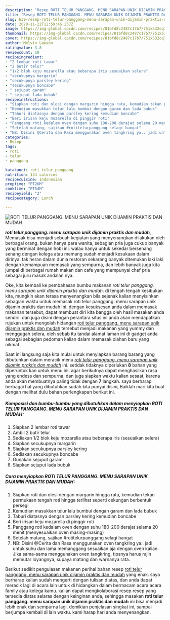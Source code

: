 ```yaml
---
description: "Resep ROTI TELUR PANGGANG. MENU SARAPAN UNIK DIJAMIN PRAKTIS DAN MUDAH yang Bikin Ngiler"
title: "Resep ROTI TELUR PANGGANG. MENU SARAPAN UNIK DIJAMIN PRAKTIS DAN MUDAH yang Bikin Ngiler"
slug: 639-resep-roti-telur-panggang-menu-sarapan-unik-dijamin-praktis-dan-mudah-yang-bikin-ngiler
date: 2020-11-22T12:59:46.257Z
image: https://img-global.cpcdn.com/recipes/81bfd8c2487c17b7/751x532cq70/roti-telur-panggang-menu-sarapan-unik-dijamin-praktis-dan-mudah-foto-resep-utama.jpg
thumbnail: https://img-global.cpcdn.com/recipes/81bfd8c2487c17b7/751x532cq70/roti-telur-panggang-menu-sarapan-unik-dijamin-praktis-dan-mudah-foto-resep-utama.jpg
cover: https://img-global.cpcdn.com/recipes/81bfd8c2487c17b7/751x532cq70/roti-telur-panggang-menu-sarapan-unik-dijamin-praktis-dan-mudah-foto-resep-utama.jpg
author: Melvin Lawson
ratingvalue: 3.8
reviewcount: 10
recipeingredient:
- "2 lembar roti tawar"
- "2 butir telur"
- "1/2 blok keju mozarella atau beberapa iris sesuaikan selera"
- "secukupnya margarin"
- "secukupnya parsley kering"
- "secukupnya boncabe"
- " sejuput garam"
- " sejuput lada bubuk"
recipeinstructions:
- "Siapkan roti dan olesi dengan margarin hingga rata, kemudian tekan permukaan tengah roti hingga terlihat seperti cekungan berbentuk persegi"
- "Kemudian masukkan telur lalu bumbui dengan garam dan lada bubuk"
- "Taburi diatasnya dengan parsley kering kemudian boncabe"
- "Beri irisan keju mozarella di pinggir roti"
- "Panggang roti kedalam oven dengan suhu 180-200 derajat selama 20 menit (menyesuaikan oven masing-masing)"
- "Setelah matang, sajikan #rotitelurpanggang selagi hangat"
- "NB: Disini @Cerita dan Rasa menggunakan oven tangkring ya.. jadi untuk suhu dan lama memanggang sesuaikan aja dengan oven kalian. Jika sama-sama menggunakan oven tangkring, tipsnya harus rajin memutar loyangnya, supaya matang dan warnanya rata."
categories:
- Resep
tags:
- roti
- telur
- panggang

katakunci: roti telur panggang 
nutrition: 134 calories
recipecuisine: Indonesian
preptime: "PT26M"
cooktime: "PT54M"
recipeyield: "2"
recipecategory: Lunch

---
```



![ROTI TELUR PANGGANG. MENU SARAPAN UNIK DIJAMIN PRAKTIS DAN MUDAH](https://img-global.cpcdn.com/recipes/81bfd8c2487c17b7/751x532cq70/roti-telur-panggang-menu-sarapan-unik-dijamin-praktis-dan-mudah-foto-resep-utama.jpg)

<b><i>roti telur panggang. menu sarapan unik dijamin praktis dan mudah</i></b>, Memasak bisa menjadi sebuah kegiatan yang menyenangkan dilakukan oleh berbagai orang. bukan hanya para wanita, sebagian pria juga cukup banyak yang berminat dengan hobi ini. walau hanya untuk sekedar bersenang senang dengan kolega atau memang sudah menjadi kesukaan dalam dirinya. tak heran dalam dunia restoran sekarang banyak ditemukan laki laki dengan kemampuan memasak yang sempurna, dan lebih banyak juga kita jumpai di berbagai rumah makan dan cafe yang mempunyai chef pria sebagai juru masak andalan nya.

Oke, kita kembali ke pembahasan bumbu makanan <i>roti telur panggang. menu sarapan unik dijamin praktis dan mudah</i>. di tengah tengah kesibukan kita, mungkin akan terasa menyenangkan bila sejenak kalian menyisihkan sebagian waktu untuk memasak roti telur panggang. menu sarapan unik dijamin praktis dan mudah ini. dengan kesuksesan anda dalam memasak makanan tersebut, dapat membuat diri kita bangga oleh hasil masakan anda sendiri. dan juga disini dengan perantara situs ini anda akan mendapatkan rujukan untuk mengolah hidangan <u>roti telur panggang. menu sarapan unik dijamin praktis dan mudah</u> tersebut menjadi makanan yang yummy dan menggugah selera, oleh sebab itu tandai alamat laman ini di gadget anda sebagai sebagian pedoman kalian dalam memasak olahan baru yang nikmat.




Saat ini langsung saja kita mulai untuk menyiapkan barang barang yang dibutuhkan dalam meracik menu <u><i>roti telur panggang. menu sarapan unik dijamin praktis dan mudah</i></u> ini. setidak tidaknya diperlukan <b>8</b> bahan yang diperuntuk kan untuk menu ini. agar berikutnya dapat menghasilkan rasa yang endess dan sempurna. dan juga siapkan waktu kalian sesaat, karena anda akan membuatnya paling tidak dengan <b>7</b> langkah. saya berharap berbagai hal yang dibutuhkan sudah kita punyai disini, Baiklah mari kita buat dengan melihat dulu bahan perlengkapan berikut ini.

<!--inarticleads1-->

##### Komposisi dan bumbu-bumbu yang dibutuhkan dalam menyiapkan ROTI TELUR PANGGANG. MENU SARAPAN UNIK DIJAMIN PRAKTIS DAN MUDAH:

1. Siapkan 2 lembar roti tawar
1. Ambil 2 butir telur
1. Sediakan 1/2 blok keju mozarella atau beberapa iris (sesuaikan selera)
1. Siapkan secukupnya margarin
1. Siapkan secukupnya parsley kering
1. Sediakan secukupnya boncabe
1. Gunakan  sejuput garam
1. Siapkan  sejuput lada bubuk




<!--inarticleads2-->

##### Cara menyiapkan ROTI TELUR PANGGANG. MENU SARAPAN UNIK DIJAMIN PRAKTIS DAN MUDAH:

1. Siapkan roti dan olesi dengan margarin hingga rata, kemudian tekan permukaan tengah roti hingga terlihat seperti cekungan berbentuk persegi
1. Kemudian masukkan telur lalu bumbui dengan garam dan lada bubuk
1. Taburi diatasnya dengan parsley kering kemudian boncabe
1. Beri irisan keju mozarella di pinggir roti
1. Panggang roti kedalam oven dengan suhu 180-200 derajat selama 20 menit (menyesuaikan oven masing-masing)
1. Setelah matang, sajikan #rotitelurpanggang selagi hangat
1. NB: Disini @Cerita dan Rasa menggunakan oven tangkring ya.. jadi untuk suhu dan lama memanggang sesuaikan aja dengan oven kalian. Jika sama-sama menggunakan oven tangkring, tipsnya harus rajin memutar loyangnya, supaya matang dan warnanya rata.




Berikut sedikit pengulasan makanan perihal bahan resep <u>roti telur panggang. menu sarapan unik dijamin praktis dan mudah</u> yang enak. saya berharap kalian sudah mengerti dengan tulisan diatas, dan anda dapat meracik lagi di acara lain untuk di hidangkan dalam bermacam acara acara family atau kolega kamu. kalian dapat mengkolaborasi resep resep yang tersedia diatas selaras dengan keinginan anda, sehingga masakan <b>roti telur panggang. menu sarapan unik dijamin praktis dan mudah</b> ini bisa menjadi lebih enak dan sempurna lagi. demikian penjelasan singkat ini, sampai berjumpa kembali di lain waktu. kami harap hari anda menyenangkan.
